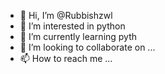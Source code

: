 - 👋 Hi, I’m @Rubbishzwl
- 👀 I’m interested in python
- 🌱 I’m currently learning pyth
- 💞️ I’m looking to collaborate on ...
- 📫 How to reach me ...

<!---
Rubbishzwl/Rubbishzwl is a ✨ special ✨ repository because its `README.md` (this file) appears on your GitHub profile.
You can click the Preview link to take a look at your changes.
--->
